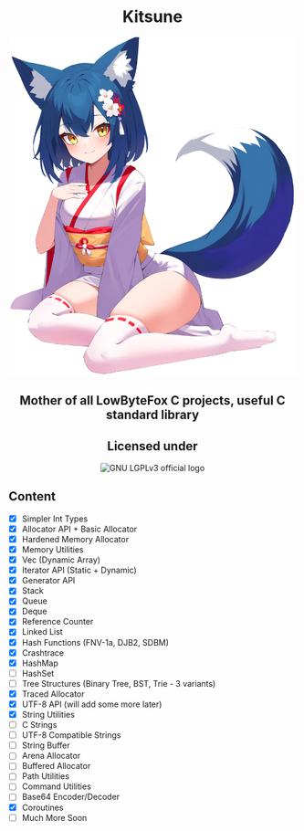 <h1 align="center">Kitsune</h1>

<p align="center">
<img width="512" src="./character.png" />
</p>
<h3 align="center" style="font-size: 150%;">Mother of all LowByteFox C projects, useful C standard library</h3>
<h2 align="center">Licensed under</h2>

<p align="center">
<img src="https://www.gnu.org/graphics/lgplv3-with-text-154x68.png" alt="GNU LGPLv3 official logo" />
</p>

## Content
- [x] Simpler Int Types
- [x] Allocator API + Basic Allocator
- [x] Hardened Memory Allocator
- [x] Memory Utilities
- [x] Vec (Dynamic Array)
- [x] Iterator API (Static + Dynamic)
- [x] Generator API
- [x] Stack
- [x] Queue
- [x] Deque
- [x] Reference Counter
- [x] Linked List
- [x] Hash Functions (FNV-1a, DJB2, SDBM)
- [x] Crashtrace
- [x] HashMap
- [ ] HashSet
- [ ] Tree Structures (Binary Tree, BST, Trie - 3 variants)
- [x] Traced Allocator
- [x] UTF-8 API (will add some more later)
- [x] String Utilities
- [ ] C Strings
- [ ] UTF-8 Compatible Strings
- [ ] String Buffer
- [ ] Arena Allocator
- [ ] Buffered Allocator
- [ ] Path Utilities
- [ ] Command Utilities
- [ ] Base64 Encoder/Decoder
- [x] Coroutines
- [ ] Much More Soon
